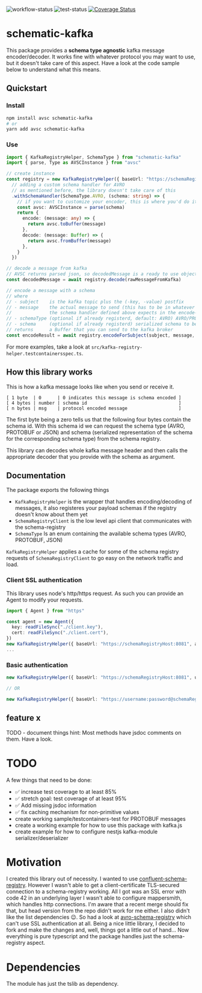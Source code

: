 ![workflow-status](https://github.com/konqi/schematic-kafka/actions/workflows/build-actions.yml/badge.svg) ![test-status](https://github.com/konqi/schematic-kafka/actions/workflows/test-actions.yml/badge.svg) [![Coverage Status](https://coveralls.io/repos/github/konqi/schematic-kafka/badge.svg?branch=main)](https://coveralls.io/github/konqi/schematic-kafka?branch=main)

# schematic-kafka

This package provides a **schema type agnostic** kafka message encoder/decoder. It works fine with whatever protocol you may want to use, but it doesn't take care of this aspect. Have a look at the code sample below to understand what this means.

## Quickstart

### Install

```bash
npm install avsc schematic-kafka
# or
yarn add avsc schematic-kafka
```

### Use

```typescript
import { KafkaRegistryHelper, SchemaType } from "schematic-kafka"
import { parse, Type as AVSCInstance } from "avsc"

// create instance
const registry = new KafkaRegistryHelper({ baseUrl: "https://schemaRegistryHost:8081" })
  // adding a custom schema handler for AVRO
  // as mentioned before, the library doesn't take care of this
  .withSchemaHandler(SchemaType.AVRO, (schema: string) => {
    // if you want to customize your encoder, this is where you'd do it
    const avsc: AVSCInstance = parse(schema)
    return {
      encode: (message: any) => {
        return avsc.toBuffer(message)
      },
      decode: (message: Buffer) => {
        return avsc.fromBuffer(message)
      },
    }
  })

// decode a message from kafka
// AVSC returns parsed json, so decodedMessage is a ready to use object
const decodedMessage = await registry.decode(rawMessageFromKafka)

// encode a message with a schema
// where
// - subject    is the kafka topic plus the (-key, -value) postfix
// - message    the actual message to send (this has to be in whatever format
//              the schema handler defined above expects in the encode-function)
// - schemaType (optional if already registerd, default: AVRO) AVRO/PROTOBUF/JSON
// - schema     (optional if already registerd) serialized schema to be used
// returns      a Buffer that you can send to the kafka broker
const encodeResult = await registry.encodeForSubject(subject, message, SchemaType.AVRO, schema)
```

For more examples, take a look at `src/kafka-registry-helper.testcontainersspec.ts`.

## How this library works

This is how a kafka message looks like when you send or receive it.

```
[ 1 byte  | 0      | 0 indicates this message is schema encoded ]
[ 4 bytes | number | schema id                                  ]
[ n bytes | msg    | protocol encoded message                   ]
```

The first byte being a zero tells us that the following four bytes contain the schema id. With this schema id we can request the schema type (AVRO, PROTOBUF or JSON) and schema (serialized representation of the schema for the corresponding schema type) from the schema registry.

This library can decodes whole kafka message header and then calls the appropriate decoder that you provide with the schema as argument.

## Documentation

The package exports the following things

- `KafkaRegistryHelper` is the wrapper that handles encoding/decoding of messages, it also registeres your payload schemas if the registry doesn't know about them yet
- `SchemaRegistryClient` is the low level api client that communicates with the schema-registry
- `SchemaType` Is an enum containing the available schema types (AVRO, PROTOBUF, JSON)

`KafkaRegistryHelper` applies a cache for some of the schema registry requests of `SchemaRegistryClient` to go easy on the network traffic and load.

### Client SSL authentication

This library uses node's http/https request. As such you can provide an Agent to modify your requests.

```typescript
import { Agent } from "https"

const agent = new Agent({
  key: readFileSync("./client.key"),
  cert: readFileSync("./client.cert"),
})
new KafkaRegistryHelper({ baseUrl: "https://schemaRegistryHost:8081", agent })
...
```

### Basic authentication

```typescript
new KafkaRegistryHelper({ baseUrl: "https://schemaRegistryHost:8081", username: "username", password: "password })

// OR

new KafkaRegistryHelper({ baseUrl: "https://username:password@schemaRegistryHost:8081" })
```

## feature x

TODO - document things hint: Most methods have jsdoc comments on them. Have a look.

# TODO

A few things that need to be done:

- ✅ increase test coverage to at least 85%
- ✅ stretch goal: test coverage of at least 95%
- ✅ Add missing jsdoc information
- ✅ fix caching mechanism for non-primitive values
- create working sample/testcontainers-test for PROTOBUF messages
- create a working example for how to use this package with kafka.js
- create example for how to configure nestjs kafka-module serializer/deserializer

# Motivation

I created this library out of necessity. I wanted to use [confluent-schema-registry](https://github.com/kafkajs/confluent-schema-registry). However I wasn't able to get a client-certificate TLS-secured connection to a schema-registry working. All I got was an SSL error with code 42 in an underlying layer I wasn't able to configure mappersmith, which handles http connections. I'm aware that a recent merge should fix that, but head version from the repo didn't work for me either. I also didn't like the list dependencies 😉. So had a look at [avro-schema-registry](https://github.com/bencebalogh/avro-schema-registry) which can't use SSL authentication at all. Being a nice little library, I decided to fork and make the changes and, well, things got a little out of hand... Now everything is pure typescript and the package handles just the schema-registry aspect.

# Dependencies

The module has just the tslib as dependency.
